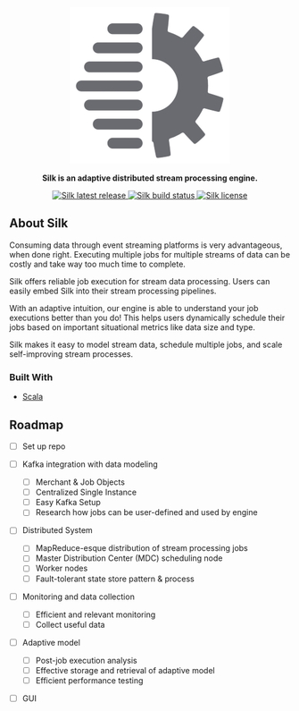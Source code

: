 <p align="center">
    <a href=""><img alt="Silk Logo" src=".github/silk-logo.png" /></a>
</p>
<p align="center">
    <b>Silk is an adaptive distributed stream processing engine.</b>
</p>
<p align="center">
   <a href="https://github.com/jonesperanza/silk/releases">
       <img src="https://img.shields.io/github/v/release/jonesperanza/silk" alt="Silk latest release" />
   </a>
   <a href="https://github.com/jonesperanza/silk/actions/workflows/ci.yml">
       <img alt="Silk build status" src="https://img.shields.io/github/workflow/status/jonesperanza/silk/ci">
   </a>
   <a href="https://github.com/jonesperanza/silk/blob/master/LICENSE.md">
       <img src="https://img.shields.io/github/license/jonesperanza/silk" alt="Silk license" />
   </a>
</p>

## About Silk
Consuming data through event streaming platforms is very advantageous, when done right.
Executing multiple jobs for multiple streams of data can be costly and take way too much time to complete.

Silk offers reliable job execution for stream data processing. Users can easily embed Silk into their stream processing pipelines.

With an adaptive intuition, our engine is able to understand your job executions better than you do! This helps users dynamically schedule their jobs based on important situational metrics like data size and type.

Silk makes it easy to model stream data, schedule multiple jobs, and scale self-improving stream processes.

### Built With
* [Scala](https://www.scala-lang.org/)

## Roadmap
- [ ] Set up repo
- [ ] Kafka integration with data modeling
  - [ ] Merchant & Job Objects
  - [ ] Centralized Single Instance
  - [ ] Easy Kafka Setup
  - [ ] Research how jobs can be user-defined and used by engine
- [ ] Distributed System
  - [ ] MapReduce-esque distribution of stream processing jobs
  - [ ] Master Distribution Center (MDC) scheduling node
  - [ ] Worker nodes
  - [ ] Fault-tolerant state store pattern & process
- [ ] Monitoring and data collection
  - [ ] Efficient and relevant monitoring
  - [ ] Collect useful data
- [ ] Adaptive model
  - [ ] Post-job execution analysis
  - [ ] Effective storage and retrieval of adaptive model
  - [ ] Efficient performance testing
- [ ] GUI

